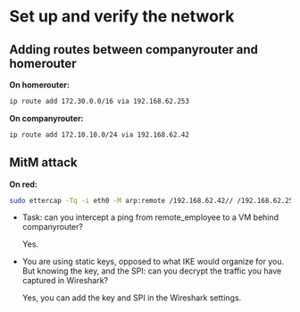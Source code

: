# Set up and verify the network

## Adding routes between companyrouter and homerouter

**On homerouter:**

```bash
ip route add 172.30.0.0/16 via 192.168.62.253
```

**On companyrouter:**

```bash
ip route add 172.10.10.0/24 via 192.168.62.42
```

## MitM attack

**On red:**

```bash
sudo ettercap -Tq -i eth0 -M arp:remote /192.168.62.42// /192.168.62.253//
```

-   Task: can you intercept a ping from remote_employee to a VM behind companyrouter?

    Yes.

-   You are using static keys, opposed to what IKE would organize for you. But knowing the key, and the SPI: can you decrypt the traffic you have captured in Wireshark?

    Yes, you can add the key and SPI in the Wireshark settings.
